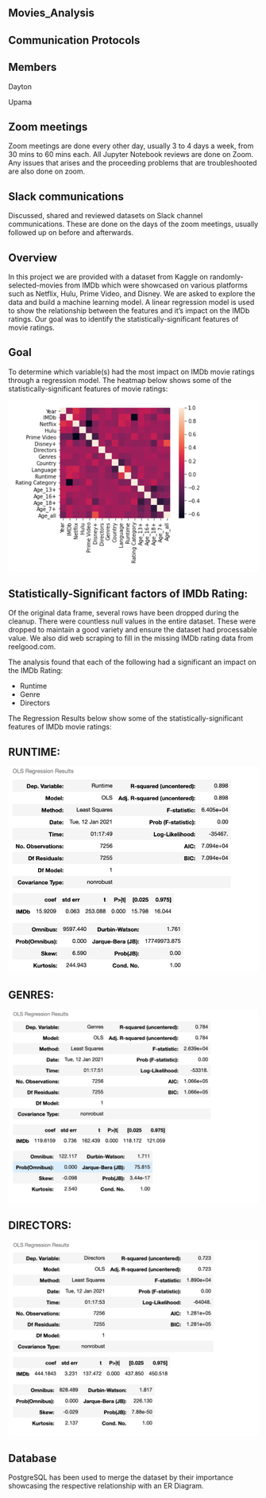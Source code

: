## Movies_Analysis

## Communication Protocols

## Members

Dayton

Upama

## Zoom meetings
Zoom meetings are done every other day, usually 3 to 4 days a week, from 30 mins to 60 mins each. All Jupyter Notebook reviews are done on Zoom.
Any issues that arises and the proceeding problems that are troubleshooted are also done on zoom.

## Slack communications
Discussed, shared and reviewed datasets on Slack channel communications.
These are done on the days of the zoom meetings, usually followed up on before and afterwards.


## Overview

 In this project we are provided with a dataset from Kaggle on randomly-selected-movies from IMDb which were showcased on various platforms such as Netflix, Hulu, Prime Video, and Disney. We are asked to explore the data and build a machine learning model. A linear regression model is used to show the relationship between the features and it’s impact on the IMDb ratings.  Our goal was to identify the statistically-significant features of movie ratings. 

## Goal
To determine which variable(s) had the most impact on IMDb movie ratings through a regression model. The heatmap below shows some of the statistically-significant features of movie ratings:

<img src= "https://github.com/daytwu/Movies_Analysis/blob/Upama/Resources/Heatmap.png">


## Statistically-Significant factors of IMDb Rating:
Of the original data frame, several rows have been dropped during the cleanup. There were countless null values in the entire dataset. These were dropped to maintain a good variety and ensure the dataset had processable value. We also did web scraping to fill in the missing IMDb rating data from reelgood.com.


The analysis found that each of the following had a significant an impact on the IMDb Rating:

- Runtime
- Genre
- Directors

The Regression Results below show some of the statistically-significant features of  IMDb movie ratings:

## RUNTIME:
<img src= https://github.com/daytwu/Movies_Analysis/blob/Upama/Resources/Runtime%20Regression%20Results.png>

## GENRES:
<img src= https://github.com/daytwu/Movies_Analysis/blob/Upama/Resources/Genres%20Regression%20Results.png>

## DIRECTORS:
<img src= https://github.com/daytwu/Movies_Analysis/blob/Upama/Resources/Directors%20Regression%20Results%20.png>

## Database
PostgreSQL has been used to merge the dataset by their importance showcasing the respective relationship with an ER Diagram. 

